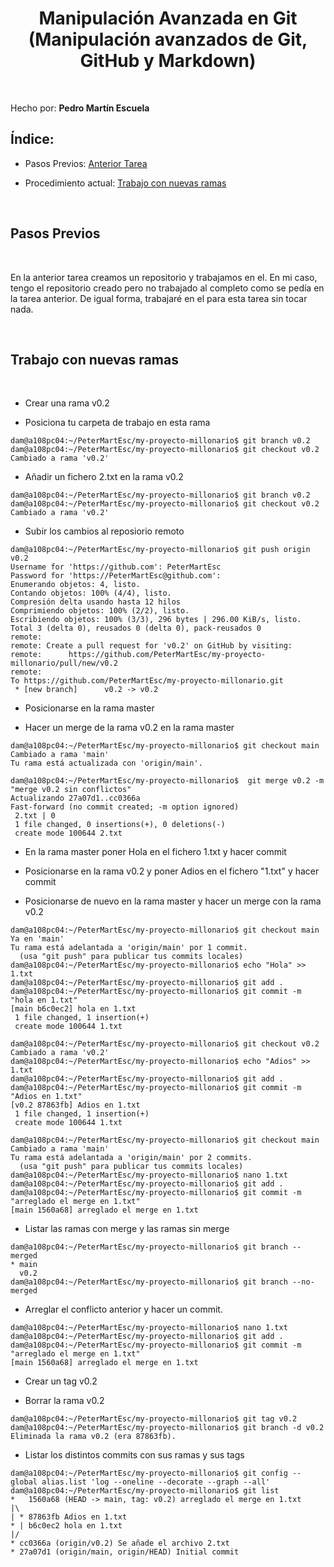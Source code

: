 <div aling="justify">

<div style="text-align: center; "> 

# Manipulación Avanzada en Git (Manipulación avanzados de Git, GitHub y Markdown)

</div>

</br>

Hecho por: __Pedro Martín Escuela__

## Índice:

- Pasos Previos: [Anterior Tarea](#antar)

- Procedimiento actual: [Trabajo con nuevas ramas](#newbranch)

</br>

## Pasos Previos <a name="antar"></a>

</br>

En la anterior tarea creamos un repositorio y trabajamos en el. En mi caso, tengo el repositorio creado pero no trabajado al completo como se pedía en la tarea anterior. De igual forma, trabajaré en el para esta tarea sin tocar nada.

</br>

## Trabajo con nuevas ramas <a name="newbranch"></a>

</br>

- Crear una rama v0.2

- Posiciona tu carpeta de trabajo en esta rama

```code
dam@a108pc04:~/PeterMartEsc/my-proyecto-millonario$ git branch v0.2
dam@a108pc04:~/PeterMartEsc/my-proyecto-millonario$ git checkout v0.2
Cambiado a rama 'v0.2'
```

- Añadir un fichero 2.txt en la rama v0.2

```code
dam@a108pc04:~/PeterMartEsc/my-proyecto-millonario$ git branch v0.2
dam@a108pc04:~/PeterMartEsc/my-proyecto-millonario$ git checkout v0.2
Cambiado a rama 'v0.2'
```

- Subir los cambios al reposiorio remoto

```code
dam@a108pc04:~/PeterMartEsc/my-proyecto-millonario$ git push origin v0.2
Username for 'https://github.com': PeterMartEsc
Password for 'https://PeterMartEsc@github.com': 
Enumerando objetos: 4, listo.
Contando objetos: 100% (4/4), listo.
Compresión delta usando hasta 12 hilos
Comprimiendo objetos: 100% (2/2), listo.
Escribiendo objetos: 100% (3/3), 296 bytes | 296.00 KiB/s, listo.
Total 3 (delta 0), reusados 0 (delta 0), pack-reusados 0
remote: 
remote: Create a pull request for 'v0.2' on GitHub by visiting:
remote:      https://github.com/PeterMartEsc/my-proyecto-millonario/pull/new/v0.2
remote: 
To https://github.com/PeterMartEsc/my-proyecto-millonario.git
 * [new branch]      v0.2 -> v0.2
```

- Posicionarse en la rama master

- Hacer un merge de la rama v0.2 en la rama master

```code
dam@a108pc04:~/PeterMartEsc/my-proyecto-millonario$ git checkout main
Cambiado a rama 'main'
Tu rama está actualizada con 'origin/main'.

dam@a108pc04:~/PeterMartEsc/my-proyecto-millonario$  git merge v0.2 -m "merge v0.2 sin conflictos"
Actualizando 27a07d1..cc0366a
Fast-forward (no commit created; -m option ignored)
 2.txt | 0
 1 file changed, 0 insertions(+), 0 deletions(-)
 create mode 100644 2.txt
```

- En la rama master poner Hola en el fichero 1.txt y hacer commit

- Posicionarse en la rama v0.2 y poner Adios en el fichero "1.txt" y hacer commit

- Posicionarse de nuevo en la rama master y hacer un merge con la rama v0.2

```code
dam@a108pc04:~/PeterMartEsc/my-proyecto-millonario$ git checkout main
Ya en 'main'
Tu rama está adelantada a 'origin/main' por 1 commit.
  (usa "git push" para publicar tus commits locales)
dam@a108pc04:~/PeterMartEsc/my-proyecto-millonario$ echo "Hola" >> 1.txt
dam@a108pc04:~/PeterMartEsc/my-proyecto-millonario$ git add .
dam@a108pc04:~/PeterMartEsc/my-proyecto-millonario$ git commit -m "hola en 1.txt"
[main b6c0ec2] hola en 1.txt
 1 file changed, 1 insertion(+)
 create mode 100644 1.txt

dam@a108pc04:~/PeterMartEsc/my-proyecto-millonario$ git checkout v0.2
Cambiado a rama 'v0.2'
dam@a108pc04:~/PeterMartEsc/my-proyecto-millonario$ echo "Adios" >> 1.txt
dam@a108pc04:~/PeterMartEsc/my-proyecto-millonario$ git add . 
dam@a108pc04:~/PeterMartEsc/my-proyecto-millonario$ git commit -m "Adios en 1.txt"
[v0.2 87863fb] Adios en 1.txt
 1 file changed, 1 insertion(+)
 create mode 100644 1.txt

dam@a108pc04:~/PeterMartEsc/my-proyecto-millonario$ git checkout main
Cambiado a rama 'main'
Tu rama está adelantada a 'origin/main' por 2 commits.
  (usa "git push" para publicar tus commits locales)
dam@a108pc04:~/PeterMartEsc/my-proyecto-millonario$ nano 1.txt
dam@a108pc04:~/PeterMartEsc/my-proyecto-millonario$ git add .
dam@a108pc04:~/PeterMartEsc/my-proyecto-millonario$ git commit -m "arreglado el merge en 1.txt"
[main 1560a68] arreglado el merge en 1.txt
```
- Listar las ramas con merge y las ramas sin merge

```code
dam@a108pc04:~/PeterMartEsc/my-proyecto-millonario$ git branch --merged
* main
  v0.2
dam@a108pc04:~/PeterMartEsc/my-proyecto-millonario$ git branch --no-merged
```

- Arreglar el conflicto anterior y hacer un commit.

```code
dam@a108pc04:~/PeterMartEsc/my-proyecto-millonario$ nano 1.txt
dam@a108pc04:~/PeterMartEsc/my-proyecto-millonario$ git add .
dam@a108pc04:~/PeterMartEsc/my-proyecto-millonario$ git commit -m "arreglado el merge en 1.txt"
[main 1560a68] arreglado el merge en 1.txt
```

- Crear un tag v0.2

- Borrar la rama v0.2

```code
dam@a108pc04:~/PeterMartEsc/my-proyecto-millonario$ git tag v0.2
dam@a108pc04:~/PeterMartEsc/my-proyecto-millonario$ git branch -d v0.2
Eliminada la rama v0.2 (era 87863fb).
```

- Listar los distintos commits con sus ramas y sus tags

```code
dam@a108pc04:~/PeterMartEsc/my-proyecto-millonario$ git config --global alias.list 'log --oneline --decorate --graph --all'
dam@a108pc04:~/PeterMartEsc/my-proyecto-millonario$ git list
*   1560a68 (HEAD -> main, tag: v0.2) arreglado el merge en 1.txt
|\  
| * 87863fb Adios en 1.txt
* | b6c0ec2 hola en 1.txt
|/  
* cc0366a (origin/v0.2) Se añade el archivo 2.txt
* 27a07d1 (origin/main, origin/HEAD) Initial commit
```

